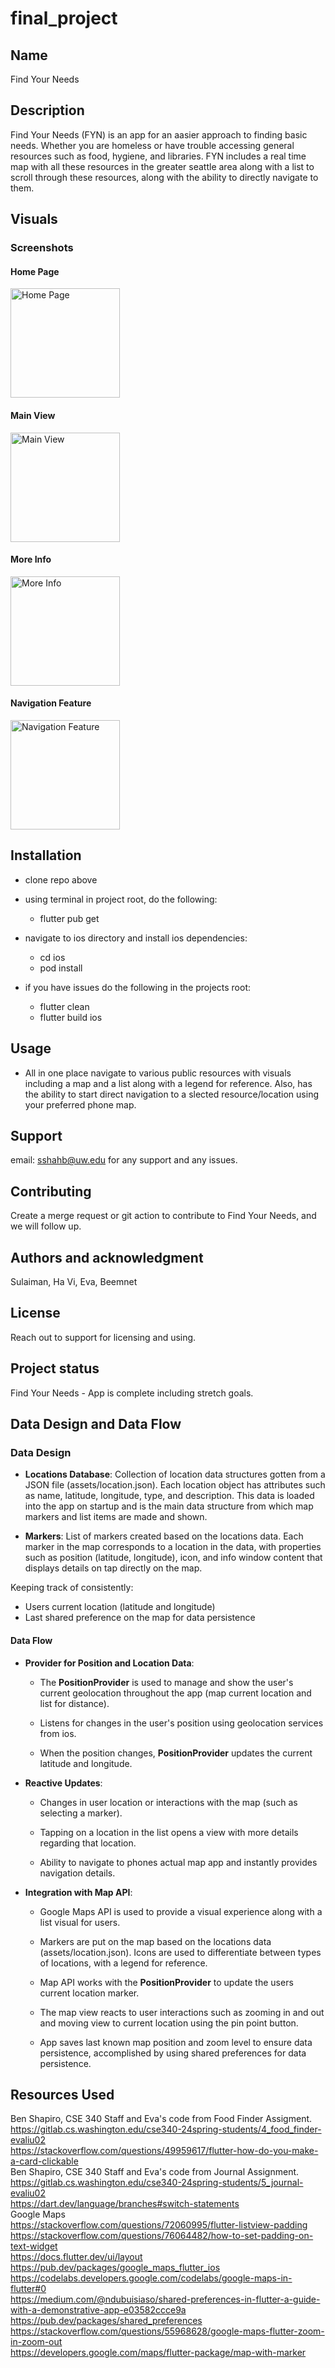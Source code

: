# final_project

## Name
Find Your Needs

## Description
Find Your Needs (FYN) is an app for an aasier approach to finding basic needs. Whether you are homeless or have trouble accessing general resources such as food, hygiene, and libraries. FYN includes a real time map with all these resources in the greater seattle area along with a list to scroll through these resources, along with the ability to directly navigate to them.

## Visuals
### Screenshots

#### Home Page
<img src="assets/visuals/home_page.png" alt="Home Page" width="175"/>

#### Main View
<img src="assets/visuals/main_view.png" alt="Main View" width="175"/>

#### More Info
<img src="assets/visuals/more_info.png" alt="More Info" width="175"/>

#### Navigation Feature
<img src="assets/visuals/navigation_feature.png" alt="Navigation Feature" width="175"/>

## Installation
- clone repo above
- using terminal in project root, do the following:
    - flutter pub get
- navigate to ios directory and install ios dependencies:
    - cd ios
    - pod install

- if you have issues do the following in the projects root:
    - flutter clean
    - flutter build ios

## Usage
- All in one place navigate to various public resources with visuals including a map and a list along with a legend for reference. Also, has the ability to start direct navigation to a slected resource/location using your preferred phone map.

## Support
email: sshahb@uw.edu for any support and any issues.

## Contributing
Create a merge request or git action to contribute to Find Your Needs, and we will follow up.

## Authors and acknowledgment
Sulaiman, 
Ha Vi, 
Eva, 
Beemnet 

## License
Reach out to support for licensing and using.

## Project status
Find Your Needs - App is complete including stretch goals.

## Data Design and Data Flow
### Data Design

*   **Locations Database**: Collection of location data structures gotten from a JSON file (assets/location.json). Each location object has attributes such as name, latitude, longitude, type, and description. This data is loaded into the app on startup and is the main data structure from which map markers and list items are made and shown.
    
*   **Markers**: List of markers created based on the locations data. Each marker in the map corresponds to a location in the data, with properties such as position (latitude, longitude), icon, and info window content that displays details on tap directly on the map.

Keeping track of consistently:
- Users current location (latitude and longitude)
- Last shared preference on the map for data persistence

#### Data Flow

*   **Provider for Position and Location Data**:
    
    *   The **PositionProvider** is used to manage and show the user's current geolocation throughout the app (map current location and list for distance).        
    *   Listens for changes in the user's position using geolocation services from ios.
        
    *   When the position changes, **PositionProvider** updates the current latitude and longitude.
                
*   **Reactive Updates**:
    
    *   Changes in user location or interactions with the map (such as selecting a marker).
        
    *   Tapping on a location in the list opens a view with more details regarding that location.

    *   Ability to navigate to phones actual map app and instantly provides navigation details.
        
*   **Integration with Map API**:
    
    *   Google Maps API is used to provide a visual experience along with a list visual for users.
        
    *   Markers are put on the map based on the locations data (assets/location.json). Icons are used to differentiate between types of locations, with a legend for reference.
        
    *   Map API works with the **PositionProvider** to update the users current location marker.
        
    *   The map view reacts to user interactions such as zooming in and out and moving view to current location using the pin point button.
        
    *   App saves last known map position and zoom level to ensure data persistence, accomplished by using shared preferences for data persistence.

## Resources Used
Ben Shapiro, CSE 340 Staff and Eva's code from Food Finder Assigment. https://gitlab.cs.washington.edu/cse340-24spring-students/4_food_finder-evaliu02 <br/>
https://stackoverflow.com/questions/49959617/flutter-how-do-you-make-a-card-clickable <br/>
Ben Shapiro, CSE 340 Staff and Eva's code from Journal Assignment. https://gitlab.cs.washington.edu/cse340-24spring-students/5_journal-evaliu02 <br/>
https://dart.dev/language/branches#switch-statements <br/>
Google Maps <br/>
https://stackoverflow.com/questions/72060995/flutter-listview-padding <br/>
https://stackoverflow.com/questions/76064482/how-to-set-padding-on-text-widget <br/>
https://docs.flutter.dev/ui/layout <br/>
https://pub.dev/packages/google_maps_flutter_ios<br/>
https://codelabs.developers.google.com/codelabs/google-maps-in-flutter#0 <br/>
https://medium.com/@ndubuisiaso/shared-preferences-in-flutter-a-guide-with-a-demonstrative-app-e03582ccce9a <br/>
https://pub.dev/packages/shared_preferences <br/>
https://stackoverflow.com/questions/55968628/google-maps-flutter-zoom-in-zoom-out <br/>
https://developers.google.com/maps/flutter-package/map-with-marker <br/>
